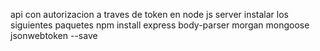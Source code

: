 api con autorizacion a traves de token en node js server 
instalar los siguientes paquetes
npm install express body-parser morgan mongoose jsonwebtoken --save
